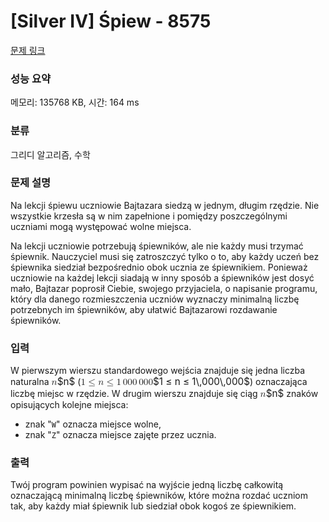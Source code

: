 # [Silver IV] Śpiew - 8575 

[문제 링크](https://www.acmicpc.net/problem/8575) 

### 성능 요약

메모리: 135768 KB, 시간: 164 ms

### 분류

그리디 알고리즘, 수학

### 문제 설명

<p>Na lekcji śpiewu uczniowie Bajtazara siedzą w jednym, długim rzędzie. Nie wszystkie krzesła są w nim zapełnione i pomiędzy poszczególnymi uczniami mogą występować wolne miejsca.</p>

<p>Na lekcji uczniowie potrzebują śpiewników, ale nie każdy musi trzymać śpiewnik. Nauczyciel musi się zatroszczyć tylko o to, aby każdy uczeń bez śpiewnika siedział bezpośrednio obok ucznia ze śpiewnikiem. Ponieważ uczniowie na każdej lekcji siadają w inny sposób a śpiewników jest dosyć mało, Bajtazar poprosił Ciebie, swojego przyjaciela, o napisanie programu, który dla danego rozmieszczenia uczniów wyznaczy minimalną liczbę potrzebnych im śpiewników, aby ułatwić Bajtazarowi rozdawanie śpiewników.</p>

### 입력 

 <p>W pierwszym wierszu standardowego wejścia znajduje się jedna liczba naturalna <mjx-container class="MathJax" jax="CHTML" style="font-size: 109%; position: relative;"><mjx-math class="MJX-TEX" aria-hidden="true"><mjx-mi class="mjx-i"><mjx-c class="mjx-c1D45B TEX-I"></mjx-c></mjx-mi></mjx-math><mjx-assistive-mml unselectable="on" display="inline"><math xmlns="http://www.w3.org/1998/Math/MathML"><mi>n</mi></math></mjx-assistive-mml><span aria-hidden="true" class="no-mathjax mjx-copytext">$n$</span></mjx-container> (<mjx-container class="MathJax" jax="CHTML" style="font-size: 109%; position: relative;"><mjx-math class="MJX-TEX" aria-hidden="true"><mjx-mn class="mjx-n"><mjx-c class="mjx-c31"></mjx-c></mjx-mn><mjx-mo class="mjx-n" space="4"><mjx-c class="mjx-c2264"></mjx-c></mjx-mo><mjx-mi class="mjx-i" space="4"><mjx-c class="mjx-c1D45B TEX-I"></mjx-c></mjx-mi><mjx-mo class="mjx-n" space="4"><mjx-c class="mjx-c2264"></mjx-c></mjx-mo><mjx-mn class="mjx-n" space="4"><mjx-c class="mjx-c31"></mjx-c></mjx-mn><mjx-mstyle><mjx-mspace style="width: 0.167em;"></mjx-mspace></mjx-mstyle><mjx-mn class="mjx-n"><mjx-c class="mjx-c30"></mjx-c><mjx-c class="mjx-c30"></mjx-c><mjx-c class="mjx-c30"></mjx-c></mjx-mn><mjx-mstyle><mjx-mspace style="width: 0.167em;"></mjx-mspace></mjx-mstyle><mjx-mn class="mjx-n"><mjx-c class="mjx-c30"></mjx-c><mjx-c class="mjx-c30"></mjx-c><mjx-c class="mjx-c30"></mjx-c></mjx-mn></mjx-math><mjx-assistive-mml unselectable="on" display="inline"><math xmlns="http://www.w3.org/1998/Math/MathML"><mn>1</mn><mo>≤</mo><mi>n</mi><mo>≤</mo><mn>1</mn><mstyle scriptlevel="0"><mspace width="0.167em"></mspace></mstyle><mn>000</mn><mstyle scriptlevel="0"><mspace width="0.167em"></mspace></mstyle><mn>000</mn></math></mjx-assistive-mml><span aria-hidden="true" class="no-mathjax mjx-copytext">$1 ≤ n ≤ 1\,000\,000$</span></mjx-container>) oznaczająca liczbę miejsc w rzędzie. W drugim wierszu znajduje się ciąg <mjx-container class="MathJax" jax="CHTML" style="font-size: 109%; position: relative;"><mjx-math class="MJX-TEX" aria-hidden="true"><mjx-mi class="mjx-i"><mjx-c class="mjx-c1D45B TEX-I"></mjx-c></mjx-mi></mjx-math><mjx-assistive-mml unselectable="on" display="inline"><math xmlns="http://www.w3.org/1998/Math/MathML"><mi>n</mi></math></mjx-assistive-mml><span aria-hidden="true" class="no-mathjax mjx-copytext">$n$</span></mjx-container> znaków opisujących kolejne miejsca:</p>

<ul>
	<li>znak "<code>W</code>" oznacza miejsce wolne,</li>
	<li>znak "<code>Z</code>" oznacza miejsce zajęte przez ucznia.</li>
</ul>

### 출력 

 <p>Twój program powinien wypisać na wyjście jedną liczbę całkowitą oznaczającą minimalną liczbę śpiewników, które można rozdać uczniom tak, aby każdy miał śpiewnik lub siedział obok kogoś ze śpiewnikiem.</p>

